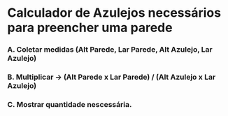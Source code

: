 # Calculador de Azulejos necessários para preencher uma parede

### A. Coletar medidas (Alt Parede, Lar Parede, Alt Azulejo, Lar Azulejo)
### B. Multiplicar -> (Alt Parede x Lar Parede) / (Alt Azulejo x Lar Azulejo)
### C. Mostrar quantidade nescessária.